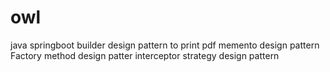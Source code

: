 # owl
java springboot 
builder design pattern to print pdf
memento design pattern
Factory method design patter
interceptor
strategy design pattern



